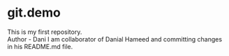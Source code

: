 # git.demo
This is my first repository.
<br>
Author - Dani
I am collaborator of Danial Hameed and committing changes in his README.md file.